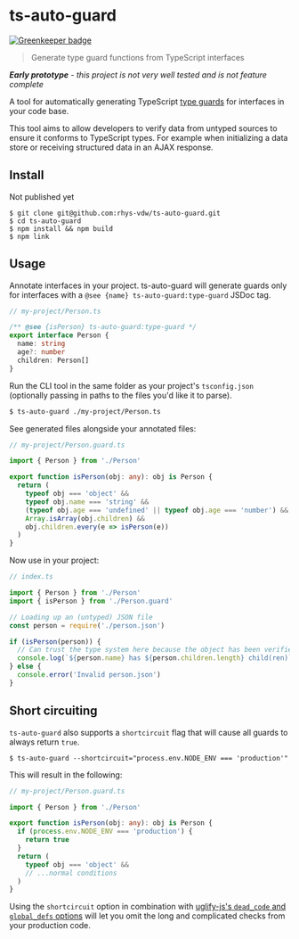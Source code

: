 # ts-auto-guard

[![Greenkeeper badge](https://badges.greenkeeper.io/usabilityhub/ts-auto-guard.svg)](https://greenkeeper.io/)

> Generate type guard functions from TypeScript interfaces

_**Early prototype** - this project is not very well tested and is not feature complete_

A tool for automatically generating TypeScript [type guards](https://www.typescriptlang.org/docs/handbook/advanced-types.html#type-guards-and-differentiating-types) for interfaces in your code base.

This tool aims to allow developers to verify data from untyped sources to ensure it conforms to TypeScript types. For example when initializing a data store or receiving structured data in an AJAX response.

## Install

Not published yet

```
$ git clone git@github.com:rhys-vdw/ts-auto-guard.git
$ cd ts-auto-guard
$ npm install && npm build
$ npm link
```

## Usage

Annotate interfaces in your project. ts-auto-guard will generate guards only for interfaces with a `@see {name} ts-auto-guard:type-guard` JSDoc tag.

```ts
// my-project/Person.ts

/** @see {isPerson} ts-auto-guard:type-guard */
export interface Person {
  name: string
  age?: number
  children: Person[]
}
```

Run the CLI tool in the same folder as your project's `tsconfig.json` (optionally passing in paths to the files you'd like it to parse).

```sh
$ ts-auto-guard ./my-project/Person.ts
```

See generated files alongside your annotated files:

```ts
// my-project/Person.guard.ts

import { Person } from './Person'

export function isPerson(obj: any): obj is Person {
  return (
    typeof obj === 'object' &&
    typeof obj.name === 'string' &&
    (typeof obj.age === 'undefined' || typeof obj.age === 'number') &&
    Array.isArray(obj.children) &&
    obj.children.every(e => isPerson(e))
  )
}
```

Now use in your project:

```ts
// index.ts

import { Person } from './Person'
import { isPerson } from './Person.guard'

// Loading up an (untyped) JSON file
const person = require('./person.json')

if (isPerson(person)) {
  // Can trust the type system here because the object has been verified.
  console.log(`${person.name} has ${person.children.length} child(ren)`)
} else {
  console.error('Invalid person.json')
}
```

## Short circuiting

`ts-auto-guard` also supports a `shortcircuit` flag that will cause all guards
to always return `true`.

```
$ ts-auto-guard --shortcircuit="process.env.NODE_ENV === 'production'"
```

This will result in the following:

```ts
// my-project/Person.guard.ts

import { Person } from './Person'

export function isPerson(obj: any): obj is Person {
  if (process.env.NODE_ENV === 'production') {
    return true
  }
  return (
    typeof obj === 'object' &&
    // ...normal conditions
  )
}
```

Using the `shortcircuit` option in combination with [uglify-js's `dead_code` and `global_defs` options](https://github.com/mishoo/UglifyJS2#compress-options) will let you omit the long and complicated checks from your production code.
